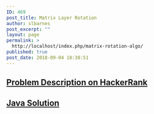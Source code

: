 ```yaml
---
ID: 469
post_title: Matrix Layer Rotation
author: slbarnes
post_excerpt: ""
layout: page
permalink: >
  http://localhost/index.php/matrix-rotation-algo/
published: true
post_date: 2018-09-04 18:38:51
---
```

## <a href="https://www.hackerrank.com/challenges/matrix-rotation-algo" target="_blank" rel="noopener">Problem Description on HackerRank</a>

## [Java Solution][1]

 [1]: /index.php/matrix-rotation-algo/matrix-rotation-algo-java